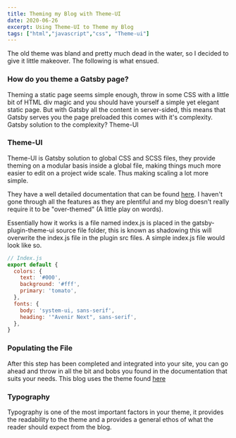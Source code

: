 ```yaml
---
title: Theming my Blog with Theme-UI
date: 2020-06-26
excerpt: Using Theme-UI to Theme my Blog
tags: ["html","javascript","css", "Theme-ui"]
---
```


The old theme was bland and pretty much dead in the water, so I decided to give
it little makeover. The following is what ensued. 

### How do you theme a Gatsby page?
Theming a static page seems simple enough, throw in some CSS with a little bit
of HTML div magic and you should have yourself a simple yet elegant static page.
But with Gatsby all the content in server-sided, this means that Gatsby 
serves you the page preloaded this comes with it's complexity.
Gatsby solution to the complexity? Theme-UI

### Theme-UI
Theme-UI is Gatsby solution to global CSS and SCSS files, they provide theming
on a modular basis inside a global file, making things much more easier to edit
on a project wide scale. Thus making scaling a lot more simple. 

They have a well detailed documentation that can be found
[here](https://theme-ui.com/home). I haven't gone through all the features as
they are plentiful and my blog doesn't really require it to be "over-themed" (A
little play on words).

Essentially how it works is a file named index.js is placed in the
gatsby-plugin-theme-ui source file folder, this is known as shadowing
this will overwrite the index.js file in the plugin src files. 
A simple index.js file would look like so.

```javascript
// Index.js
export default {
  colors: {
    text: '#000',
    background: '#fff',
    primary: 'tomato',
  },
  fonts: {
    body: 'system-ui, sans-serif',
    heading: '"Avenir Next", sans-serif',
  },
}
```

### Populating the File
After this step has been completed and integrated into your site, you can go
ahead and throw in all the bit and bobs you found in the documentation that
suits your needs. 
This blog uses the theme found 
[here](https://github.com/CodeForMMA/portfolio/blob/master/src/gatsby-plugin-theme-ui/index.js)

### Typography
Typography is one of the most important factors in your theme, it provides the
readability to the theme and a provides a general ethos of what the reader
should expect from the blog. 


